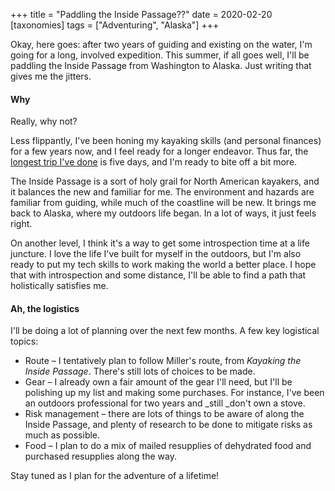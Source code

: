 +++
title = "Paddling the Inside Passage??"
date = 2020-02-20
[taxonomies]
tags = ["Adventuring", "Alaska"]
+++
<!-- wp:paragraph -->

Okay, here goes: after two years of guiding and existing on the water, I'm going for a long, involved expedition. This summer, if all goes well, I'll be paddling the Inside Passage from Washington to Alaska. Just writing that gives me the jitters.

<!-- /wp:paragraph -->

<!-- wp:heading {"level":4} -->

#### Why

<!-- /wp:heading -->

<!-- wp:paragraph -->

Really, why not?

<!-- /wp:paragraph -->

<!-- wp:paragraph -->

Less flippantly, I've been honing my kayaking skills (and personal finances) for a few years now, and I feel ready for a longer endeavor. Thus far, the [longest trip I've done](https://heytasha.com/questions/2019/10/circumnavigation-of-orcas-island-solo-kayak-trip/) is five days, and I'm ready to bite off a bit more.

<!-- /wp:paragraph -->

<!-- wp:paragraph -->

The Inside Passage is a sort of holy grail for North American kayakers, and it balances the new and familiar for me. The environment and hazards are familiar from guiding, while much of the coastline will be new. It brings me back to Alaska, where my outdoors life began. In a lot of ways, it just feels right.

<!-- /wp:paragraph -->

<!-- wp:paragraph -->

On another level, I think it's a way to get some introspection time at a life juncture. I love the life I've built for myself in the outdoors, but I'm also ready to put my tech skills to work making the world a better place. I hope that with introspection and some distance, I'll be able to find a path that holistically satisfies me.

<!-- /wp:paragraph -->

<!-- wp:heading {"level":4} -->

#### Ah, the logistics

<!-- /wp:heading -->

<!-- wp:paragraph -->

I'll be doing a lot of planning over the next few months. A few key logistical topics:

<!-- /wp:paragraph -->

<!-- wp:list -->

- Route – I tentatively plan to follow Miller's route, from _Kayaking the Inside Passage_. There's still lots of choices to be made.
- Gear – I already own a fair amount of the gear I'll need, but I'll be polishing up my list and making some purchases. For instance, I've been an outdoors professional for two years and \_still \_don't own a stove.
- Risk management – there are lots of things to be aware of along the Inside Passage, and plenty of research to be done to mitigate risks as much as possible.
- Food – I plan to do a mix of mailed resupplies of dehydrated food and purchased resupplies along the way.

<!-- /wp:list -->

<!-- wp:paragraph -->

Stay tuned as I plan for the adventure of a lifetime!

<!-- /wp:paragraph -->
